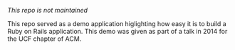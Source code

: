 _This repo is not maintained_

This repo served as a demo application higlighting how easy it is to build a Ruby on Rails application. This demo was given as part of a talk in 2014 for the UCF chapter of ACM.
